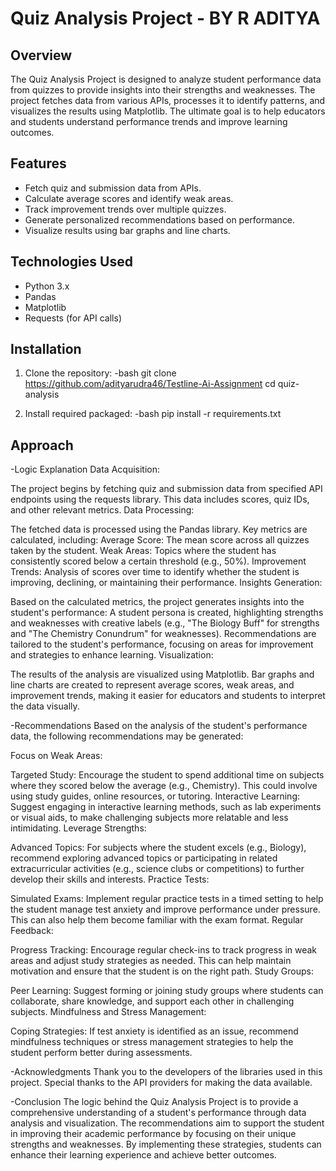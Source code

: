# Quiz Analysis Project - BY R ADITYA

## Overview
The Quiz Analysis Project is designed to analyze student performance data from quizzes to provide insights into their strengths and weaknesses. The project fetches data from various APIs, processes it to identify patterns, and visualizes the results using Matplotlib. The ultimate goal is to help educators and students understand performance trends and improve learning outcomes.

## Features
- Fetch quiz and submission data from APIs.
- Calculate average scores and identify weak areas.
- Track improvement trends over multiple quizzes.
- Generate personalized recommendations based on performance.
- Visualize results using bar graphs and line charts.

## Technologies Used
- Python 3.x
- Pandas
- Matplotlib
- Requests (for API calls)

## Installation

1. Clone the repository:
   -bash
   git clone https://github.com/adityarudra46/Testline-Ai-Assignment
   cd quiz-analysis

2. Install required packaged:
    -bash
    pip install -r requirements.txt

## Approach
-Logic Explanation
Data Acquisition:

The project begins by fetching quiz and submission data from specified API endpoints using the requests library. This data includes scores, quiz IDs, and other relevant metrics.
Data Processing:

The fetched data is processed using the Pandas library. Key metrics are calculated, including:
Average Score: The mean score across all quizzes taken by the student.
Weak Areas: Topics where the student has consistently scored below a certain threshold (e.g., 50%).
Improvement Trends: Analysis of scores over time to identify whether the student is improving, declining, or maintaining their performance.
Insights Generation:

Based on the calculated metrics, the project generates insights into the student's performance:
A student persona is created, highlighting strengths and weaknesses with creative labels (e.g., "The Biology Buff" for strengths and "The Chemistry Conundrum" for weaknesses).
Recommendations are tailored to the student's performance, focusing on areas for improvement and strategies to enhance learning.
Visualization:

The results of the analysis are visualized using Matplotlib. Bar graphs and line charts are created to represent average scores, weak areas, and improvement trends, making it easier for educators and students to interpret the data visually.

-Recommendations
Based on the analysis of the student's performance data, the following recommendations may be generated:

Focus on Weak Areas:

Targeted Study: Encourage the student to spend additional time on subjects where they scored below the average (e.g., Chemistry). This could involve using study guides, online resources, or tutoring.
Interactive Learning: Suggest engaging in interactive learning methods, such as lab experiments or visual aids, to make challenging subjects more relatable and less intimidating.
Leverage Strengths:

Advanced Topics: For subjects where the student excels (e.g., Biology), recommend exploring advanced topics or participating in related extracurricular activities (e.g., science clubs or competitions) to further develop their skills and interests.
Practice Tests:

Simulated Exams: Implement regular practice tests in a timed setting to help the student manage test anxiety and improve performance under pressure. This can also help them become familiar with the exam format.
Regular Feedback:

Progress Tracking: Encourage regular check-ins to track progress in weak areas and adjust study strategies as needed. This can help maintain motivation and ensure that the student is on the right path.
Study Groups:

Peer Learning: Suggest forming or joining study groups where students can collaborate, share knowledge, and support each other in challenging subjects.
Mindfulness and Stress Management:

Coping Strategies: If test anxiety is identified as an issue, recommend mindfulness techniques or stress management strategies to help the student perform better during assessments.

-Acknowledgments
Thank you to the developers of the libraries used in this project.
Special thanks to the API providers for making the data available.

-Conclusion
The logic behind the Quiz Analysis Project is to provide a comprehensive understanding of a student's performance through data analysis and visualization. The recommendations aim to support the student in improving their academic performance by focusing on their unique strengths and weaknesses. By implementing these strategies, students can enhance their learning experience and achieve better outcomes.
